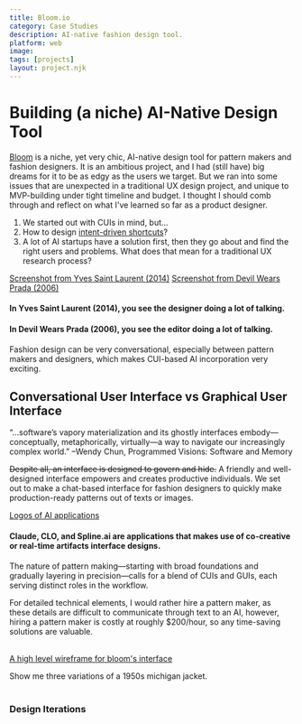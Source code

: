 ```yaml
---
title: Bloom.io
category: Case Studies
description: AI-native fashion design tool.
platform: web
image: 
tags: [projects]
layout: project.njk
---
```


# Building (a niche) AI-Native Design Tool

[Bloom](https://bloom3d.io/) is a niche, yet very chic, AI-native design tool for pattern makers and fashion designers. It is an ambitious project, and I had (still have) big dreams for it to be as edgy as the users we target. But we ran into some issues that are unexpected in a traditional UX design project, and unique to MVP-building under tight timeline and budget. I thought I should comb through and reflect on what I've learned so far as a product designer.

1. We started out with CUIs in mind, but…
2. How to design [intent-driven shortcuts](https://www.reddit.com/r/UXDesign/comments/1ju90qt/what_ive_learned_from_18_mths_of_ai/)?
3. A lot of AI startups have a solution first, then they go about and find the right users and problems. What does that mean for a traditional UX research process? 

[Screenshot from Yves Saint Laurent (2014)](/assets/images/ysl.webp)
[Screenshot from Devil Wears Prada (2006)](/assets/images/dwp.webp)

#### In Yves Saint Laurent (2014), you see the designer doing a lot of talking.
#### In Devil Wears Prada (2006), you see the editor doing a lot of talking.

Fashion design can be very conversational, especially between pattern makers and designers, which makes CUI-based AI incorporation very exciting.

## Conversational User Interface vs Graphical User Interface

“…software’s vapory materialization and its ghostly interfaces embody— conceptually, metaphorically, virtually—a way to navigate our increasingly complex world.” 
–Wendy Chun, Programmed Visions: Software and Memory

~~Despite all, an interface is designed to govern and hide.~~ A friendly and well-designed interface empowers and creates productive individuals. We set out to make a chat-based interface for fashion designers to quickly make production-ready patterns out of texts or images.

[Logos of AI applications]()

#### Claude, CLO, and Spline.ai are applications that makes use of co-creative or real-time artifacts interface designs. 

The nature of pattern making—starting with broad foundations and gradually layering in precision—calls for a blend of CUIs and GUIs, each serving distinct roles in the workflow.

<div class="quote-container">
    For detailed technical elements, I would rather hire a pattern maker, as these details are difficult to communicate through text to an AI, however, hiring a pattern maker is costly at roughly $200/hour, so any time-saving solutions are valuable.
</div>
<br>

[A high level wireframe for bloom's interface]()

<div class="quote-container">
    Show me three variations of a 1950s michigan jacket.
</div>
<br>

### Design Iterations